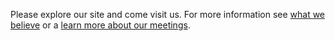Please explore our site and come visit us. For more information see [what we believe](/about) or a [learn more about our meetings](/meetings).

